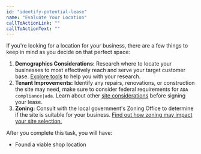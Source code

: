```yaml
---
id: "identify-potential-lease"
name: "Evaluate Your Location"
callToActionLink: ""
callToActionText: ""
---
```


If you're looking for a location for your business, there are a few things to keep in mind as you decide on that perfect space:

1. **Demographics Considerations:** Research where to locate your businesses to most effectively reach and serve your target customer base. [Explore tools](https://business.nj.gov/pages/additional-site-selection-research) to help you with your research.
2. **Tenant Improvements:** Identify any repairs, renovations, or construction the site may need, make sure to consider federal requirements for `ADA compliance|ada`. Learn about other [site considerations](https://business.nj.gov/pages/additional-site-selection-research) before signing your lease.
3. **Zoning:** Consult with the local government's Zoning Office to determine if the site is suitable for your business. [Find out how zoning may impact your site selection.](https://business.nj.gov/pages/choose-a-location)

After you complete this task, you will have:
- Found a viable shop location
